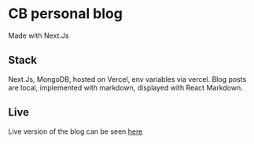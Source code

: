 # CB personal blog

Made with Next.Js

## Stack

Next.Js, MongoDB, hosted on Vercel, env variables via vercel. Blog posts are local, implemented with markdown, displayed with React Markdown.

## Live

Live version of the blog can be seen [here](https://blog-0-nextjs.vercel.app/)

